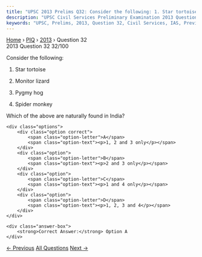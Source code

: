 ```yaml
---
title: "UPSC 2013 Prelims Q32: Consider the following: 1. Star tortoise 2. Monitor lizard 3..."
description: "UPSC Civil Services Preliminary Examination 2013 Question 32 with options and answer"
keywords: "UPSC, Prelims, 2013, Question 32, Civil Services, IAS, Previous Year Questions"
---
```


<nav class="breadcrumb">
    <a href="../../">Home</a>
    <span>›</span>
    <a href="../">PIQ</a>
    <span>›</span>
    <a href="./">2013</a>
    <span>›</span>
    <span>Question 32</span>
</nav>

<div class="question-header">
    <div class="question-meta">
        <span class="year-badge">2013</span>
        <span class="question-number">Question 32</span>
        <span class="progress">32/100</span>
    </div>
    <div class="progress-bar">
        <div class="progress-fill" style="width: 32.0%"></div>
    </div>
</div>

<div class="question-content">
    <div class="question-text">
        <p>Consider the following:</p>
<ol>
<li>
<p>Star tortoise</p>
</li>
<li>
<p>Monitor lizard</p>
</li>
<li>
<p>Pygmy hog</p>
</li>
<li>
<p>Spider monkey</p>
</li>
</ol>
<p>Which of the above are naturally found in India?</p>
    </div>
    
    <div class="options">
        <div class="option correct">
            <span class="option-letter">A</span>
            <span class="option-text"><p>1, 2 and 3 only</p></span>
        </div>
        <div class="option">
            <span class="option-letter">B</span>
            <span class="option-text"><p>2 and 3 only</p></span>
        </div>
        <div class="option">
            <span class="option-letter">C</span>
            <span class="option-text"><p>1 and 4 only</p></span>
        </div>
        <div class="option">
            <span class="option-letter">D</span>
            <span class="option-text"><p>1, 2, 3 and 4</p></span>
        </div>
    </div>

    <div class="answer-box">
        <strong>Correct Answer:</strong> Option A
    </div>
</div>

<div class="question-nav">
    <a href="../q031-the-chinese-traveler-yuan-chwang-hiuen-tsang-who-v/" class="nav-btn prev">← Previous</a>
    <a href="../" class="nav-btn center">All Questions</a>
    <a href="../q033-which-of-the-following-can-be-found-as-pollutants/" class="nav-btn next">Next →</a>
</div>
